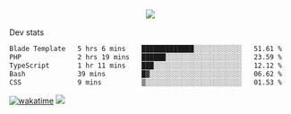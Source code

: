 <h3 align="center">
  <a href="https://github.com/spoopy2023">
      <img src="https://github-profile-trophy.vercel.app/?username=Spoopy2023&no-bg=true&no-frame=true">
  </a>
</h3>

Dev stats
<!--START_SECTION:waka-->

```txt
Blade Template   5 hrs 6 mins    █████████████░░░░░░░░░░░░   51.61 %
PHP              2 hrs 19 mins   ██████░░░░░░░░░░░░░░░░░░░   23.59 %
TypeScript       1 hr 11 mins    ███░░░░░░░░░░░░░░░░░░░░░░   12.12 %
Bash             39 mins         █▓░░░░░░░░░░░░░░░░░░░░░░░   06.62 %
CSS              9 mins          ▒░░░░░░░░░░░░░░░░░░░░░░░░   01.53 %
```

<!--END_SECTION:waka-->
[![wakatime](https://wakatime.com/badge/user/018ece4c-ff65-47b1-86a2-26e4e720c978.svg)](https://wakatime.com/@mac_g)
<img src="https://camo.githubusercontent.com/935c1e1091fb0ce9d975d06263ed4bc014721cd7e52b557f59b07c85da01afe3/68747470733a2f2f6b6f6d617265762e636f6d2f67687076632f3f757365726e616d653d5843726166744d616e3532266c6162656c3d566965777326636f6c6f723d626c7565267374796c653d706c6173746963">
